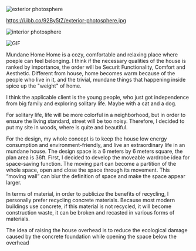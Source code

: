 ![exterior photosphere](https://user-images.githubusercontent.com/90487022/135545006-c8a2e767-bcf3-491d-80f1-f63aa20c228a.jpg)

https://i.ibb.co/92By5tZ/exterior-photosphere.jpg

![interior photosphere](https://user-images.githubusercontent.com/90487022/135545043-ea5d56f0-ef57-46b3-a856-65cb49405854.jpg)

![GIF](https://user-images.githubusercontent.com/90487022/135545070-019d4255-56d5-40a4-8999-674109f8624e.gif)

Mundane Home
Home is a cozy, comfortable and relaxing place where poeple can feel belonging. I think if the necessary qualities of the house is ranked by importance, the order will be Securit Functionality, Comfort and Aesthetic. Different from house, home becomes warm because of the people who live in it, and the trivial, mundane things that happening inside spice up the "weight" of home. 

I think the applicable client is the young people, who just got independence from big family and exploring solitary life. Maybe with a cat and a dog.

For solitary life, life will be more colorful in a neighborhood, but in order to ensure the living standard, street will be too noisy. Therefore, I decided to put my site in woods, where is quite and beautiful.

For the design, my whole concept is to keep the house low energy consumption and environment-friendly, and live an extraordinary life in an mundane house. The design space is a 6 meters by 6 meters square, the plan area is 36ft. First, I decided to develop the moveable wardrobe idea for space-saving function. The moving part can become a partition of the whole space, open and close the space through its movement. This “moving wall” can blur the definition of space and make the space appear larger.

In terms of material, in order to publicize the benefits of recycling, I personally prefer recycling concrete materials. Because most modern buildings use concrete, if this material is not recycled, it will become construction waste, it can be broken and recasted in various forms of materials.

The idea of raising the house overhead is to reduce the ecological damage caused by the concrete foundation while opening the space below the overhead
